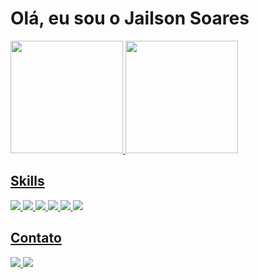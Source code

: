 # Olá, eu sou o Jailson Soares

<div>
  <a href='https://github.com/anuraghazra/github-readme-stats'>
  <img
     height="180rem"
     src='https://github-readme-stats.vercel.app/api?username=jailsonsf&show_icons=true&count_private=true&include_all_commits=true&theme=dracula'
  />
  <img
     height="180rem"
     src='https://github-readme-stats.vercel.app/api/top-langs/?username=jailsonsf&layout=compact&langs_count=16&theme=dracula'
   />
</div>

## Skills
<div>
  <img src='https://img.shields.io/badge/python-3776AB?logo=python&logoColor=white&style=for-the-badge' />
  <img src='https://img.shields.io/badge/django-092E20?logo=django&logoColor=white&style=for-the-badge' />
  <img src='https://img.shields.io/badge/javascript-F7DF1E?logo=javascript&logoColor=white&style=for-the-badge' />
  <img src='https://img.shields.io/badge/typescript-3178C6?logo=typescript&logoColor=white&style=for-the-badge' />
  <img src='https://img.shields.io/badge/node.js-339933?logo=node.js&logoColor=white&style=for-the-badge' />
  <img src='https://img.shields.io/badge/react-61DAFB?logo=react&logoColor=white&style=for-the-badge' />
</div>

## Contato
<div>
  <a href='https://github.com/jailsonsf'>
    <img src='https://img.shields.io/badge/github-181717?logo=github&logoColor=white&style=for-the-badge' />
  </a>
  <a href='https://www.linkedin.com/in/jailsonsoares/'>
    <img src='https://img.shields.io/badge/linkedin-0A66C2?logo=linkedin&logoColor=white&style=for-the-badge' />
  </a>
</div>
